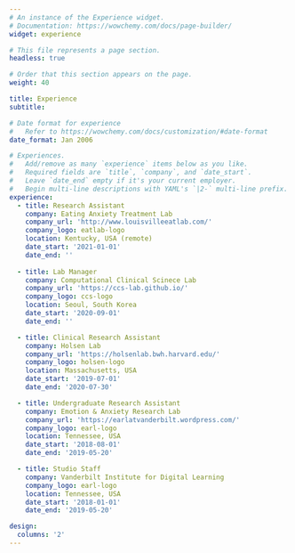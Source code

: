 ```yaml
---
# An instance of the Experience widget.
# Documentation: https://wowchemy.com/docs/page-builder/
widget: experience

# This file represents a page section.
headless: true

# Order that this section appears on the page.
weight: 40

title: Experience
subtitle:

# Date format for experience
#   Refer to https://wowchemy.com/docs/customization/#date-format
date_format: Jan 2006

# Experiences.
#   Add/remove as many `experience` items below as you like.
#   Required fields are `title`, `company`, and `date_start`.
#   Leave `date_end` empty if it's your current employer.
#   Begin multi-line descriptions with YAML's `|2-` multi-line prefix.
experience:
  - title: Research Assistant
    company: Eating Anxiety Treatment Lab
    company_url: 'http://www.louisvilleeatlab.com/'
    company_logo: eatlab-logo
    location: Kentucky, USA (remote)
    date_start: '2021-01-01'
    date_end: ''
        
  - title: Lab Manager
    company: Computational Clinical Scinece Lab
    company_url: 'https://ccs-lab.github.io/'
    company_logo: ccs-logo
    location: Seoul, South Korea
    date_start: '2020-09-01'
    date_end: ''

  - title: Clinical Research Assistant
    company: Holsen Lab
    company_url: 'https://holsenlab.bwh.harvard.edu/'
    company_logo: holsen-logo
    location: Massachusetts, USA
    date_start: '2019-07-01'
    date_end: '2020-07-30'

  - title: Undergraduate Research Assistant
    company: Emotion & Anxiety Research Lab
    company_url: 'https://earlatvanderbilt.wordpress.com/'
    company_logo: earl-logo
    location: Tennessee, USA
    date_start: '2018-08-01'
    date_end: '2019-05-20'

  - title: Studio Staff
    company: Vanderbilt Institute for Digital Learning
    company_logo: earl-logo
    location: Tennessee, USA
    date_start: '2018-01-01'
    date_end: '2019-05-20'

design:
  columns: '2'
---
```

